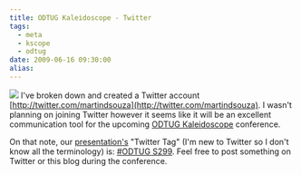 ```yaml
---
title: ODTUG Kaleidoscope - Twitter
tags:
  - meta
  - kscope
  - odtug
date: 2009-06-16 09:30:00
alias:
---
```


[![](http://www.odtugkaleidoscope.com/webbutton.jpg)](http://www.odtugkaleidoscope.com/?utm_source=speake)
I've broken down and created a Twitter account [http://twitter.com/martindsouza](http://twitter.com/martindsouza). I wasn't planning on joining Twitter however it seems like it will be an excellent communication tool for the upcoming [ODTUG Kaleidoscope](http://www.odtugkaleidoscope.com/) conference.

On that note, our [presentation's](http://www.odtugkaleidoscope.com/apexsymposium.html) "Twitter Tag" (I'm new to Twitter so I don't know all the terminology) is: [#ODTUG S299](http://twitter.com/#search?q=%23odtug%20S299). Feel free to post something on Twitter or this blog during the conference.
